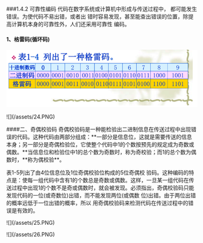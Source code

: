  ###1.4.2 可靠性编码 
代码在数字系统或计算机中形成与传送过程中， 都可能发生错误。为使代码不易出错，或者出 错时容易发现，甚至能查出错误的位置，除提 高计算机本身的可靠性外，人们还采用可靠性 编码。 
#### 1、格雷码(循环码) 
![](/assets/23.PNG)
<p>
![](/assets/24.PNG)
<p>
####二、奇偶校验码 
奇偶校验码是一种能检验出二进制信息在传送过程中出现错误的代码。这种代码由两部分组成：**一部分是信息位，这就是需要传送的信息本身；另一部分是奇偶检验位，它使整个代码中1的个数按预先的规定成为奇数或偶数。**当信息位和检验位中1的总个数为奇数时，称为奇校验；而1的总个数为偶数时，**称为偶校验**。<p>
表1-5列出了由4位信息位及1位奇偶校验位构成的5位奇偶校 验码。这种编码的特点是：使每一组代码中含有1的个数总是奇数或偶数。这样，一旦某一组代码在传送过程中出现1的个数不是奇或偶数时，就会被发现。必须指出，奇偶校验码只能发现代码的一位(或奇数位)出错，而不能发现两位(或偶数 位)出错。由于两位出错的概率远低于一位出错的概率，所以 用奇偶校验码来检测代码在传送过程中的错误是有效的。<p>
![](/assets/25.PNG) 
<p>
![](/assets/26.PNG)
